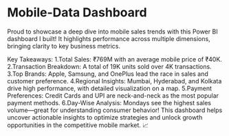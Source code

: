 # Mobile-Data Dashboard
Proud to showcase a deep dive into mobile sales trends with this Power BI dashboard I built! It highlights performance across multiple dimensions, bringing clarity to key business metrics.

Key Takeaways:
1.Total Sales: ₹769M with an average mobile price of ₹40K.
2.Transaction Breakdown: A total of 19K units sold over 4K transactions.
3.Top Brands: Apple, Samsung, and OnePlus lead the race in sales and customer preference.
4.Regional Insights: Mumbai, Hyderabad, and Kolkata drive high performance, with detailed visualization on a map.
5.Payment Preferences: Credit Cards and UPI are neck-and-neck as the most popular payment methods.
6.Day-Wise Analysis: Mondays see the highest sales volume—great for understanding consumer behavior!
This dashboard helps uncover actionable insights to optimize strategies and unlock growth opportunities in the competitive mobile market. 📈
